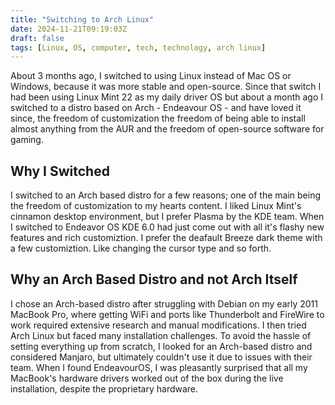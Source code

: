 ```yaml
---
title: "Switching to Arch Linux"
date: 2024-11-21T09:19:03Z
draft: false
tags: [Linux, OS, computer, tech, technology, arch linux]
---
```


About 3 months ago, I switched to using Linux instead of Mac OS or Windows, because it was more stable and open-source. Since that switch I had been using Linux Mint 22 as my daily driver OS but about a month ago I switched to a distro based on Arch - Endeavour OS - and have loved it since, the freedom of customization the freedom of being able to install almost anything from the AUR and the freedom of open-source software for gaming. 

## Why I Switched

I switched to an Arch based distro for a few reasons; one of the main being the freedom of customization to my hearts content. I liked Linux Mint's cinnamon desktop environment, but I prefer Plasma by the KDE team. When I switched to Endeavor OS KDE 6.0 had just come out with all it's flashy new features and rich customiztion. I prefer the deafault Breeze dark theme with a few customiztion. Like changing the cursor type and so forth.

## Why an Arch Based Distro and not Arch Itself

I chose an Arch-based distro after struggling with Debian on my early 2011 MacBook Pro, where getting WiFi and ports like Thunderbolt and FireWire to work required extensive research and manual modifications. I then tried Arch Linux but faced many installation challenges. To avoid the hassle of setting everything up from scratch, I looked for an Arch-based distro and considered Manjaro, but ultimately couldn't use it due to issues with their team. When I found EndeavourOS, I was pleasantly surprised that all my MacBook's hardware drivers worked out of the box during the live installation, despite the proprietary hardware.


